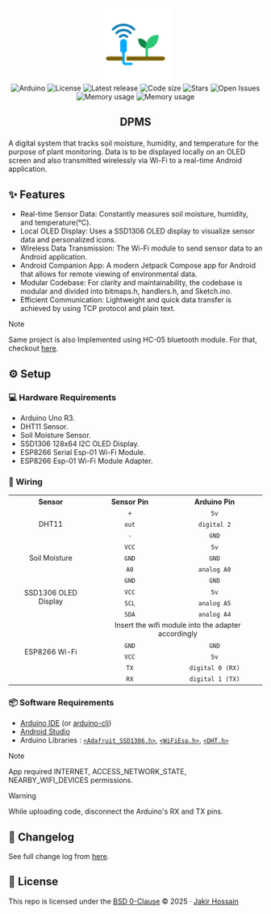 <p align="center">
    <img alt="DPMS icon" width="150" height="150" src="./res/icon.svg" /><br>
    <img alt="Arduino" src="https://img.shields.io/badge/Project-Arduino-brightgreen?style=for-the-badge&color=6fccf3&logoColor=D9E0EE&labelColor=302D41" />
    <img alt="License" src="https://img.shields.io/github/license/StecJR/dpms?style=for-the-badge&color=8bd5ca&labelColor=302d41" />
    <img alt="Latest release" src="https://img.shields.io/github/v/release/StecJR/dpms?style=for-the-badge&color=9abaff&logoColor=d9e0ee&labelColor=302d41&sort=semver" />
    <img alt="Code size" src="https://img.shields.io/github/languages/code-size/StecJR/dpms?style=for-the-badge&color=f5e0dc&labelColor=302d41" />
    <img alt="Stars" src="https://img.shields.io/github/stars/StecJR/dpms?style=for-the-badge&color=c69ff5&labelColor=302d41" />
    <img alt="Open Issues" src="https://img.shields.io/github/issues/StecJR/dpms?style=for-the-badge&color=ee999f&labelColor=302d41" />
    <img alt="Memory usage" src="https://img.shields.io/badge/Program%20Storage-91%25-orange?style=for-the-badge&color=ddb6f2&labelColor=302d41" />
    <img alt="Memory usage" src="https://img.shields.io/badge/Dynamic%20Memory-38%25-orange?style=for-the-badge&color=c9cbff&labelColor=302d41" />
</p>

<h2><p align="center">DPMS</p></h2>

A digital system that tracks soil moisture, humidity, and temperature for the purpose of plant monitoring. Data is to be displayed locally on an OLED screen and also transmitted wirelessly via Wi-Fi to a real-time Android application.

## ✨ Features
- Real-time Sensor Data: Constantly measures soil moisture, humidity, and temperature(°C).
- Local OLED Display: Uses a SSD1306 OLED display to visualize sensor data and personalized icons.
- Wireless Data Transmission: The Wi-Fi module to send sensor data to an Android application.
- Android Companion App: A modern Jetpack Compose app for Android that allows for remote viewing of environmental data.
- Modular Codebase: For clarity and maintainability, the codebase is modular and divided into bitmaps.h, handlers.h, and Sketch.ino.
- Efficient Communication: Lightweight and quick data transfer is achieved by using TCP protocol and plain text.

> [!NOTE]
> Same project is also Implemented using HC-05 bluetooth module. For that, checkout [here](https://github.com/StecJR/dpms/tree/hc05).

## ⚙️ Setup
### 💻 Hardware Requirements
- Arduino Uno R3.
- DHT11 Sensor.
- Soil Moisture Sensor.
- SSD1306 128x64 I2C OLED Display.
- ESP8266 Serial Esp-01 Wi-Fi Module.
- ESP8266 Esp-01 Wi-Fi Module Adapter.
### 🔌 Wiring
<table>
    <tr align="center">
        <th>Sensor</th>
        <th>Sensor Pin</th>
        <th>Arduino Pin</th>
    </tr>
    <tr align="center">
        <td rowspan="3">DHT11</td>
        <td><code>+</code></td>
        <td><code>5v</code></td>
    </tr>
    <tr align="center">
        <td><code>out</code></td>
        <td><code>digital 2</code></td>
    </tr>
    <tr align="center">
        <td><code>-</code></td>
        <td><code>GND</code></td>
    </tr>
    <tr align="center">
        <td rowspan="3">Soil Moisture</td>
        <td><code>VCC</code></td>
        <td><code>5v</code></td>
    </tr>
    <tr align="center">
        <td><code>GND</code></td>
        <td><code>GND</code></td>
    </tr>
    <tr align="center">
        <td><code>A0</code></td>
        <td><code>analog A0</code></td>
    </tr>
    <tr align="center">
        <td rowspan="4">SSD1306 OLED Display</td>
        <td><code>GND</code></td>
        <td><code>GND</code></td>
    </tr>
    <tr align="center">
        <td><code>VCC</code></td>
        <td><code>5v</code></td>
    </tr>
    <tr align="center">
        <td><code>SCL</code></td>
        <td><code>analog A5</code></td>
    </tr>
    <tr align="center">
        <td><code>SDA</code></td>
        <td><code>analog A4</code></td>
    </tr>
    <tr align="center">
        <td rowspan="5">ESP8266 Wi-Fi</td>
        <td colspan="2">Insert the wifi module into the adapter accordingly</td>
    </tr>
    <tr align="center">
        <td><code>GND</code></td>
        <td><code>GND</code></td>
    </tr>
    <tr align="center">
        <td><code>VCC</code></td>
        <td><code>5v</code></td>
    </tr>
    <tr align="center">
        <td><code>TX</code></td>
        <td><code>digital 0 (RX)</code></td>
    </tr>
    <tr align="center">
        <td><code>RX</code></td>
        <td><code>digital 1 (TX)</code></td>
    </tr>
</table>

### 📦 Software Requirements
- [Arduino IDE](https://www.arduino.cc/en/software/) (or [arduino-cli](https://github.com/arduino/arduino-cli/releases/))
- [Android Studio](https://developer.android.com/studio/)
- Arduino Libraries : [`<Adafruit_SSD1306.h>`](https://docs.arduino.cc/libraries/adafruit-ssd1306/#Releases), [`<WiFiEsp.h>`](https://docs.arduino.cc/libraries/wifiesp/#Releases), [`<DHT.h>`](https://docs.arduino.cc/libraries/dht11/#Releases)

> [!NOTE]
> App required INTERNET, ACCESS_NETWORK_STATE, NEARBY_WIFI_DEVICES permissions.

> [!WARNING]
> While uploading code, disconnect the Arduino's RX and TX pins.

## 📝 Changelog
See full change log from [here](https://github.com/StecJR/dpms/blob/esp01/CHANGELOG.md).

## 📜 License
This repo is licensed under the [BSD 0-Clause](https://github.com/StecJR/dpms/blob/esp01/LICENSE) © 2025 · [Jakir Hossain](https://github.com/StecJR)
